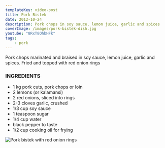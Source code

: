 ```yaml
---
templateKey: video-post
title: Pork Bistek
date: 2012-10-24
description: Pork chops in soy sauce, lemon juice, garlic and spices
coverImage: /images/pork-bistek-dish.jpg
youtube: "8RxT8OhbHFk"
tags:
    - pork
---
```


Pork chops marinated and braised in soy sauce, lemon juice, garlic and spices. Fried and topped with red onion rings

### INGREDIENTS
* 1 kg pork cuts, pork chops or loin
* 2 lemons (or kalamansi)
* 2 red onions, sliced into rings
* 2-3 cloves garlic, crushed
* 1/3 cup soy sauce
* 1 teaspoon sugar
* 1/4 cup water
* black pepper to taste
* 1/2 cup cooking oil for frying

![Pork bistek with red onion rings](/images/pork-bistek-dish.jpg)

